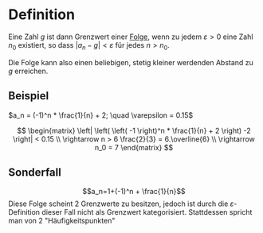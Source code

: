 # Definition
Eine Zahl $g$ ist dann Grenzwert einer [Folge](Folgen.md), wenn zu jedem $\varepsilon > 0$ eine Zahl $n_0$ existiert, so dass $|a_n-g| < \varepsilon$ für jedes $n > n_0$.

Die Folge kann also einen beliebigen, stetig kleiner werdenden Abstand zu $g$ erreichen.

## Beispiel
$a_n = (-1)^n * \frac{1}{n} + 2; \quad \varepsilon = 0.15$

$$ 
\begin{matrix}
\left| \left( \left( -1 \right)^n * \frac{1}{n} + 2 \right) -2 \right| < 0.15 \\
\rightarrow n > 6 \frac{2}{3} = 6.\overline{6} \\
\rightarrow n_0 = 7
\end{matrix}
$$

## Sonderfall
$$a_n=1+(-1)^n + \frac{1}{n}$$
Diese Folge scheint 2 Grenzwerte zu besitzen, jedoch ist durch die $\varepsilon$-Definition dieser Fall nicht als Grenzwert kategorisiert. Stattdessen spricht man von 2 "Häufigkeitspunkten"
